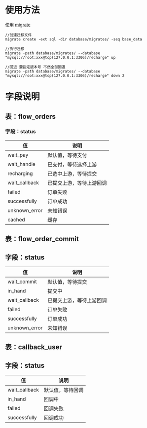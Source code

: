 # 使用方法

使用 [migrate](https://github.com/golang-migrate/migrate)

```shell
//创建迁移文件
migrate create -ext sql -dir database/migrates/ -seq base_data

//执行迁移
migrate -path database/migrates/ --database "mysql://root:xxx@tcp(127.0.0.1:3306)/recharge" up

//回退 要指定版本号 不然全部回退
migrate -path database/migrates/ --database "mysql://root:xxx@tcp(127.0.0.1:3306)/recharge" down 2
```

# 字段说明

## 表：flow_orders

### 字段：status

| 值            | 说明                     |
| ------------- | ------------------------ |
| wait_pay      | 默认值，等待支付         |
| wait_handle   | 已支付，等待选择上游     |
| recharging    | 已选中上游，等待提交     |
| wait_callback | 已提交上游，等待上游回调 |
| failed        | 订单失败                 |
| successfully  | 订单成功                 |
| unknown_error | 未知错误                 |
| cached        | 缓存                     |

## 表：flow_order_commit

## 字段：status

| 值            | 说明                     |
| ------------- | ------------------------ |
| wait_commit   | 默认值，等待提交         |
| in_hand | 提交中         |
| wait_callback | 已提交上游，等待上游回调 |
| failed        | 订单失败                 |
| successfully  | 订单成功                 |
| unknown_error | 未知错误                 |


## 表：callback_user

## 字段：status

| 值            | 说明                     |
| ------------- | ------------------------ |
| wait_callback   | 默认值，等待回调        |
| in_hand | 回调中         |
| failed        | 回调失败                 |
| successfully  | 回调成功                 |

